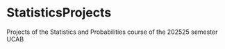 # StatisticsProjects
Projects of the  Statistics and Probabilities course of the 202525 semester UCAB

